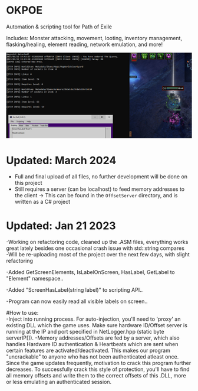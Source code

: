 # OKPOE
Automation &amp; scripting tool for Path of Exile

Includes: Monster attacking, movement, looting, inventory management, flasking/healing, element reading, network emulation, and more!

![Alt text](gopoe.PNG?raw=true "Sample")  

# Updated: March 2024  
- Full and final upload of all files, no further development will be done on this project
- Still requires a server (can be localhost) to feed memory addresses to the client -> This can be found in the `OffsetServer` directory, and is written as a C# project

# Updated: Jan 21 2023  
-Working on refactoring code, cleaned up the .ASM files, everything works great lately besides one occasional crash issue with std::string compares  
-Will be re-uploading most of the project over the next few days, with slight refactoring

-Added GetScreenElements, IsLabelOnScreen, HasLabel, GetLabel to "Element" namespace..

-Added "ScreenHasLabel(string label)" to scripting API..  

-Program can now easily read all visible labels on screen..  

#How to use:  
-Inject into running process. For auto-injection, you'll need to 'proxy' an existing DLL which the game uses. Make sure hardware ID/Offset server is running at the IP and port specified in NetLogger.hpp (static byte serverIP[]). 
-Memory addresses/Offsets are fed by a server, which also handles Hardware ID authentication & Heartbeats which are sent when certain features are activated/deactivated. This makes our program "uncrackable" to anyone who has not been authenticated atleast once. Since the game updates frequently, motivation to crack this program further decreases. To successfully crack this style of protection, you'll have to find all memory offsets and write them to the correct offsets of this .DLL, more or less emulating an authenticated session.
